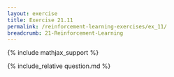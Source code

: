 ```yaml
---
layout: exercise
title: Exercise 21.11
permalink: /reinforcement-learning-exercises/ex_11/
breadcrumb: 21-Reinforcement-Learning
---
```


{% include mathjax_support %}

<div><i class="arrow-up loader" data-chapter="reinforcement-learning-exercises" data-exercise="ex_11" data-rating="0"></i></div>
{% include_relative question.md %}
